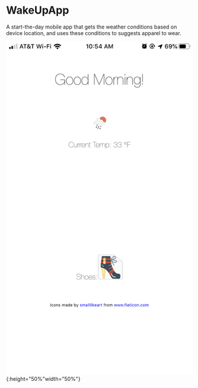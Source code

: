 # WakeUpApp

A start-the-day mobile app that gets the weather conditions based on device location, and uses these conditions to suggests apparel to wear.

![Screenshot of App](https://github.com/nevette-bailey/WakeUpApp/blob/master/IMG_1449.PNG){:height="50%"width="50%"}
